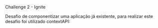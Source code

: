 Challenge 2 - Ignite

Desafio de componentizar uma aplicação já existente, para realizar este desafio foi utilizado contextAPI:

